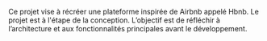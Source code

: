 Ce projet vise à récréer une plateforme inspirée de Airbnb appelé Hbnb. 
Le projet est à l'étape de la conception.
L’objectif est de réfléchir à l’architecture et aux fonctionnalités principales avant le développement.